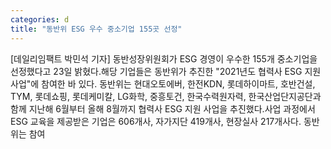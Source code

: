 ```yaml
---
categories: d
title: "동반위 ESG 우수 중소기업 155곳 선정"
---
```

[데일리임팩트 박민석 기자] 동반성장위원회가 ESG 경영이 우수한 155개 중소기업을 선정했다고 23일 밝혔다.해당 기업들은 동반위가 추진한 "2021년도 협력사 ESG 지원사업"에 참여한 바 있다. 동반위는 현대오토에버, 한전KDN, 롯데하이마트, 호반건설, TYM, 롯데쇼핑, 롯데케미칼, LG화학, 중흥토건, 한국수력원자력, 한국산업단지공단과 함께 지난해 6월부터 올해 8월까지 협력사 ESG 지원 사업을 추진했다.사업 과정에서 ESG 교육을 제공받은 기업은 606개사, 자가지단 419개사, 현장실사 217개사다. 동반위는 참여